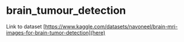 # brain_tumour_detection
Link to dataset [https://www.kaggle.com/datasets/navoneel/brain-mri-images-for-brain-tumor-detection](here)
